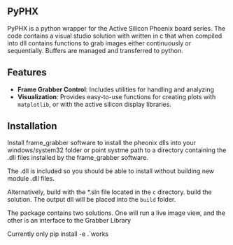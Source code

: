## PyPHX
PyPHX is a python wrapper for the Active Silicon Phoenix board series. The code 
contains a visual studio solution with  written in c that when compiled into dll contains functions 
to grab images either continuously or sequentially. Buffers are managed 
and transferred to python. 

## Features
- **Frame Grabber Control**: Includes utilities for handling and analyzing 
- **Visualization**: Provides easy-to-use functions for creating plots 
with `matplotlib`, or with the active silicon display libraries.


## Installation 
Install frame_grabber software to install the pheonix dlls into your windows/system32 folder 
or point systme path to a directory containing the .dll files installed by the frame_grabber software. 

The .dll is included so you should be able to install without building new module .dll files. 

Alternatively, build with the *.sln file located in the `c` directory. build the solution. The output 
dll will be placed into the `build` folder. 

The package contains two solutions. One will run a live image view, and the other is an interface to the Grabber Library

Currently only pip install -e .`works
